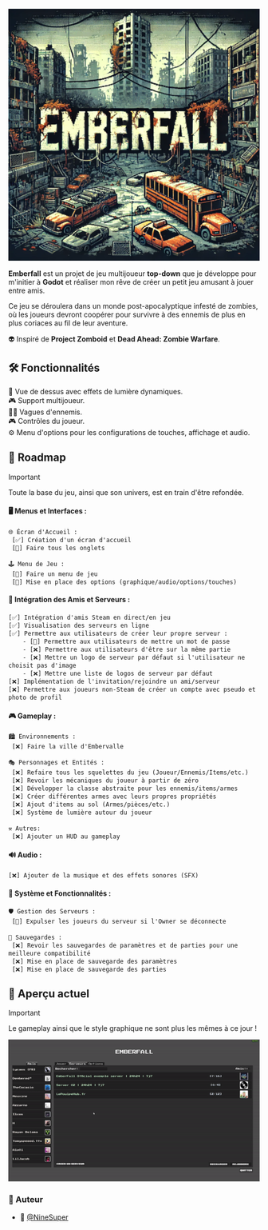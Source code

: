 ![Emberfall](./imgs/Emberfall.png)

**Emberfall** est un projet de jeu multijoueur **top-down** que je développe pour m'initier à **Godot** et réaliser mon rêve de créer un petit jeu amusant à jouer entre amis.

Ce jeu se déroulera dans un monde post-apocalyptique infesté de zombies, où les joueurs devront coopérer pour survivre à des ennemis de plus en plus coriaces au fil de leur aventure.

👽 Inspiré de **Project Zomboid** et **Dead Ahead: Zombie Warfare**.

## 🛠️ Fonctionnalités

🌟 Vue de dessus avec effets de lumière dynamiques. </br>
🎮 Support multijoueur. </br>
🧟‍♂️ Vagues d'ennemis. </br>
🎮 Contrôles du joueur. </br>
⚙️ Menu d'options pour les configurations de touches, affichage et audio. </br>


## 📅 Roadmap
> [!IMPORTANT]
> Toute la base du jeu, ainsi que son univers, est en train d'être refondée.


#### 🖥️ Menus et Interfaces :
	🌐 Écran d'Accueil :
	 [✅] Création d'un écran d'accueil
	 [🚧] Faire tous les onglets
  
	🕹️ Menu de Jeu :
	 [🚧] Faire un menu de jeu
	 [🚧] Mise en place des options (graphique/audio/options/touches)
 
#### 👥 Intégration des Amis et Serveurs :
    [✅] Intégration d'amis Steam en direct/en jeu
    [✅] Visualisation des serveurs en ligne
    [✅] Permettre aux utilisateurs de créer leur propre serveur :
	    - [🚧] Permettre aux utilisateurs de mettre un mot de passe
 	    - [❌] Permettre aux utilisateurs d'être sur la même partie
	    - [❌] Mettre un logo de serveur par défaut si l'utilisateur ne choisit pas d'image
	    - [❌] Mettre une liste de logos de serveur par défaut
    [❌] Implémentation de l'invitation/rejoindre un ami/serveur
    [❌] Permettre aux joueurs non-Steam de créer un compte avec pseudo et photo de profil
#### 🎮 Gameplay :
	🏙️ Environnements :
 	 [❌] Faire la ville d'Embervalle
   
	🎭 Personnages et Entités :
 	 [❌] Refaire tous les squelettes du jeu (Joueur/Ennemis/Items/etc.)
	 [❌] Revoir les mécaniques du joueur à partir de zéro
	 [❌] Développer la classe abstraite pour les ennemis/items/armes
	 [❌] Créer différentes armes avec leurs propres propriétés
	 [❌] Ajout d'items au sol (Armes/pièces/etc.)
	 [❌] Système de lumière autour du joueur
 	
	⚒️ Autres:
	 [❌] Ajouter un HUD au gameplay
#### 🔊 Audio :
	[❌] Ajouter de la musique et des effets sonores (SFX)
#### 🔨 Système et Fonctionnalités :
	🛡️ Gestion des Serveurs :
	 [🚧] Expulser les joueurs du serveur si l'Owner se déconnecte
 
	💾 Sauvegardes :
	 [❌] Revoir les sauvegardes de paramètres et de parties pour une meilleure compatibilité
	 [❌] Mise en place de sauvegarde des paramètres
	 [❌] Mise en place de sauvegarde des parties

## 👀 Aperçu actuel 
> [!IMPORTANT]
> Le gameplay ainsi que le style graphique ne sont plus les mêmes à ce jour !


![exemple](./gif/Exemple.gif)

### 📝 Auteur
- 🎫 [@NineSuper](https://www.github.com/NineSuper)
